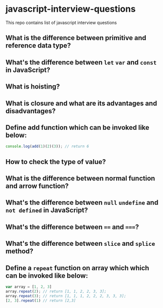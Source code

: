 # javascript-interview-questions
This repo contains list of javascript interview questions

## What is the difference between primitive and reference data type?
## What's the difference between `let` `var` and `const` in JavaScript?
## What is hoisting?
## What is closure and what are its advantages and disadvantages?
## Define add function which can be invoked like below:
```javascript
console.log(add(1)(2)(3)); // return 6
```
## How to check the type of value?
## What is the difference between normal function and arrow function?
## What's the difference between `null` `undefine` and `not defined` in JavaScript?
## What's the difference between `==` and `===`?
## What's the difference between `slice` and `splice` method?
## Define a `repeat` function on array which which can be invoked like below:
```javascript
var array = [1, 2, 3]
array.repeat(2); // return [1, 1, 2, 2, 3, 3];
array.repeat(3); // return [1, 1, 1, 2, 2, 2, 3, 3, 3];
[2, 3].repeat(1) // return [2,3]
```

